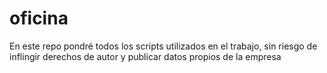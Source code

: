 # oficina

En este repo pondré todos los scripts utilizados en el trabajo, sin riesgo de inflingir derechos de autor y publicar datos propios de la empresa
